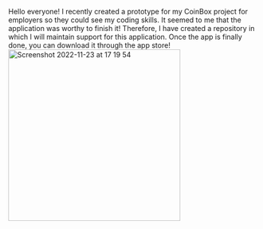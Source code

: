 Hello everyone!
I recently created a prototype for my CoinBox project for employers so they could see my coding skills.
It seemed to me that the application was worthy to finish it!
Therefore, I have created a repository in which I will maintain support for this application.
Once the app is finally done, you can download it through the app store!
<img width="345" alt="Screenshot 2022-11-23 at 17 19 54" src="https://user-images.githubusercontent.com/103842703/203534859-0033a33a-1838-4669-94a6-ad36e5e3c8fd.png">
